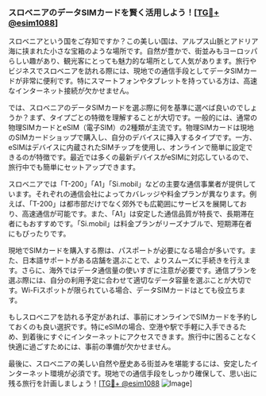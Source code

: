 ### スロベニアのデータSIMカードを賢く活用しよう！[[TG💪+ @esim1088](https://t.me/s/esim1088)]

スロベニアという国をご存知ですか？この美しい国は、アルプス山脈とアドリア海に挟まれた小さな宝箱のような場所です。自然が豊かで、街並みもヨーロッパらしい趣があり、観光客にとっても魅力的な場所として人気があります。旅行やビジネスでスロベニアを訪れる際には、現地での通信手段としてデータSIMカードが非常に便利です。特にスマートフォンやタブレットを持っている方は、高速なインターネット接続が欠かせません。

では、スロベニアのデータSIMカードを選ぶ際に何を基準に選べば良いのでしょうか？まず、タイプごとの特徴を理解することが大切です。一般的には、通常の物理SIMカードとeSIM（電子SIM）の2種類が主流です。物理SIMカードは現地のSIMカードショップで購入し、自分のデバイスに挿入するタイプです。一方、eSIMはデバイスに内蔵されたSIMチップを使用し、オンラインで簡単に設定できるのが特徴です。最近では多くの最新デバイスがeSIMに対応しているので、旅行中でも簡単にセットアップできます。

スロベニアでは「T-200」「A1」「Si.mobil」などの主要な通信事業者が提供しています。それぞれの通信会社によってカバレッジや料金プランが異なります。例えば、「T-200」は都市部だけでなく郊外でも広範囲にサービスを展開しており、高速通信が可能です。また、「A1」は安定した通信品質が特長で、長期滞在者にもおすすめです。「Si.mobil」は料金プランがリーズナブルで、短期滞在者にもぴったりです。

現地でSIMカードを購入する際は、パスポートが必要になる場合が多いです。また、日本語サポートがある店舗を選ぶことで、よりスムーズに手続きを行えます。さらに、海外ではデータ通信量の使いすぎに注意が必要です。通信プランを選ぶ際には、自分の利用予定に合わせて適切なデータ容量を選ぶことが大切です。Wi-Fiスポットが限られている場合、データSIMカードはとても役立ちます。

もしスロベニアを訪れる予定があれば、事前にオンラインでSIMカードを予約しておくのも良い選択です。特にeSIMの場合、空港や駅で手軽に入手できるため、到着後にすぐにインターネットにアクセスできます。旅行中に困ることなく快適に過ごすためには、事前の準備が欠かせません。

最後に、スロベニアの美しい自然や歴史ある街並みを堪能するには、安定したインターネット環境が必須です。現地での通信手段をしっかり確保して、思い出に残る旅行を計画しましょう！[[TG💪+ @esim1088](https://t.me/s/esim1088) ![Image](https://i.postimg.cc/Y0z9fWf4/image.png)]